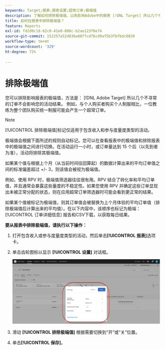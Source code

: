 ```yaml
---
keywords: Target;报表;报表设置;超常订单;极端值
description: 了解如何排除极端值，以免影响Adobe中的报表 [!DNL Target] 所以几个不寻常的订单不会影响您的活动结果。
title: 如何在报表中排除极端值？
feature: Reports
exl-id: fd2d0c18-62c0-41e0-800c-b2ae123f0e74
source-git-commit: 152257a52d836a88ffcd76cd9af5b3fbfbdc0839
workflow-type: tm+mt
source-wordcount: '329'
ht-degree: 72%

---
```


# 排除极端值

您可以排除影响报表的极端值，方法是： [!DNL Adobe Target] 所以几个不寻常的订单不会影响您的活动结果。 例如，与个人购买者购买个人制服相比，一位教练为整个团队购买统一制服可能会产生一个超常订单。

>[!NOTE]
>
>[!UICONTROL 排除极端值]标记仅适用于包含收入和参与度量度类型的活动。

极端值会根据下面所述的规则自动标记。您可以在查看报表中的极端值和排除报表中的极端值之间进行切换。在活动运行一小时，或订单量达到 15 个后（以先到者为准），活动将排除其极端值。

如果某个值与根据上个月（从当前时间往回算起）的数据计算出来的平均订单值之间的标准偏差超过 +/- 3，则该值会被视为极端值。

例如，使用 RPV 时，极端值筛选器往往很有用。RPV 结合了转化率和平均订单值，并且通常会暴露这些量度的不稳定性。如果您使用 RPV 并确定这些订单显现出未被正常分配的状态，则在应用超常订单筛选器时可能会看到更正常的结果。

如果某个值被标记为极端值，则其订单值会被替换为上个月体验的平均订单值（排除极端值后计算出来的平均值）。在以下内容中，该顺序也标记为极端： [!UICONTROL 订单详细信息] 报告和CSV下载，以获取每日结果。

**要从报表中排除极端值，请执行以下操作：**

1. 打开包含收入或参与度量度类型的活动，然后单击&#x200B;**[!UICONTROL 报表]**&#x200B;选项卡。
1. 单击齿轮图标以显示 **[!UICONTROL 设置]** 对话框。

   ![步骤结果](assets/exclude_extreme_values.png)

1. 滑动 **[!UICONTROL 排除极端值]** 根据需要切换到“开”或“关”位置。
1. 单击&#x200B;**[!UICONTROL 保存]**。
